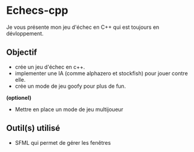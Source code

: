 # Echecs-cpp

Je vous présente mon jeu d'échec en C++ qui est toujours en dévloppement.


## Objectif

- crée un jeu d'échec en c++.
- implementer une IA (comme alphazero et stockfish) pour jouer contre elle.
- crée un mode de jeu goofy pour plus de fun.

__(optionel)__
- Mettre en place un mode de jeu multijoueur

## Outil(s) utilisé

- SFML qui permet de gérer les fenêtres
